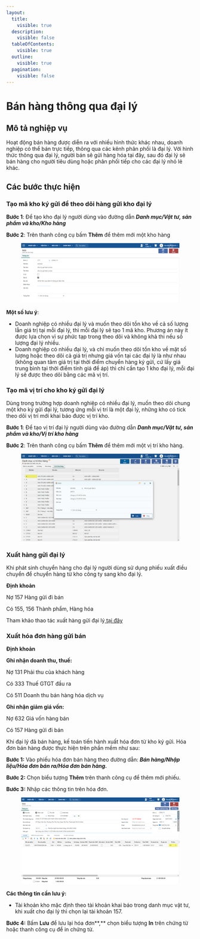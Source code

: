 ```yaml
---
layout:
  title:
    visible: true
  description:
    visible: false
  tableOfContents:
    visible: true
  outline:
    visible: true
  pagination:
    visible: false
---
```


# Bán hàng thông qua đại lý

## Mô tả nghiệp vụ

Hoạt động bán hàng được diễn ra với nhiều hình thức khác nhau, doanh nghiệp có thể bán trực tiếp, thông qua các kênh phân phối là đại lý. Với hình thức thông qua đại lý, người bán sẽ gửi hàng hóa tại đây, sau đó đại lý sẽ bán hàng cho người tiêu dùng hoặc phân phối tiếp cho các đại lý nhỏ lẻ khác.

## Các bước thực hiện

### Tạo mã kho ký gửi để theo dõi hàng gửi kho đại lý

**Bước 1**: Để tạo kho đại lý người dùng vào đường dẫn _**Danh mục/Vật tư, sản phẩm và kho/Kho hàng**_

**Bước 2**: Trên thanh công cụ bấm **Thêm** để thêm mới một kho hàng

<figure><img src="../../.gitbook/assets/Bán hàng gửi đại lý.png" alt=""><figcaption></figcaption></figure>

**Một số lưu ý**:

* Doanh nghiệp có nhiều đại lý và muốn theo dõi tồn kho về cả số lượng lẫn giá trị tại mỗi đại lý, thì mỗi đại lý sẽ tạo 1 mã kho. Phương án này ít được lựa chọn vì sự phức tạp trong theo dõi và không khả thi nếu số lượng đại lý nhiều.
* Doanh nghiệp có nhiều đại lý, và chỉ muốn theo dõi tồn kho về mặt số lượng hoặc theo dõi cả giá trị nhưng giá vốn tại các đại lý là như nhau (không quan tâm giá trị tại thời điểm chuyển hàng ký gửi, cứ lấy giá trung bình tại thời điểm tính giá để áp) thì chỉ cần tạo 1 kho đại lý, mỗi đại lý sẽ được theo dõi bằng các mã vị trí.

### Tạo mã vị trí cho kho ký gửi đại lý

Dùng trong trường hợp doanh nghiệp có nhiều đại lý, muốn theo dõi chung một kho ký gửi đại lý, tương ứng mỗi vị trí là một đại lý, những kho có tick theo dõi vị trí mới khai báo được vị trí kho.

**Bước 1**: Để tạo vị trí đại lý người dùng vào đường dẫn _**Danh mục/Vật tư, sản phẩm và kho/Vị trí kho hàng**_

**Bước 2**: Trên thanh công cụ bấm **Thêm** để thêm mới một vị trí kho hàng.

<figure><img src="../../.gitbook/assets/Bán hàng gửi đại lý 2.png" alt=""><figcaption></figcaption></figure>

### Xuất hàng gửi đại lý

Khi phát sinh chuyển hàng cho đại lý người dùng sử dụng phiếu xuất điều chuyển để chuyển hàng từ kho công ty sang kho đại lý.

**Định khoản**

Nợ 157 Hàng gửi đi bán

Có 155, 156 Thành phẩm, Hàng hóa

Tham khảo thao tác xuất hàng gửi đại lý[ tại đây](../../kho/chuyen-kho/chuyen-hang-gui-ban-dai-ly.md)

### Xuất hóa đơn hàng gửi bán

**Định khoản**

**Ghi nhận doanh thu, thuế:**

Nợ 131 Phải thu của khách hàng

Có 333 Thuế GTGT đầu ra

Có 511 Doanh thu bán hàng hóa dịch vụ

**Ghi nhận giảm giá vốn:**

Nợ 632 Giá vốn hàng bán

Có 157 Hàng gửi đi bán

Khi đại lý đã bán hàng, kế toán tiến hành xuất hóa đơn từ kho ký gửi. Hóa đơn bán hàng được thực hiện trên phần mềm như sau:

**Bước 1:** Vào phiếu hóa đơn bán hàng theo đường dẫn: _**Bán hàng/Nhập liệu/Hóa đơn bán ra/Hóa đơn bán hàng.**_

**Bước 2:** Chọn biểu tượng **Thêm** trên thanh công cụ để thêm mới phiếu.

**Bước 3:** Nhập các thông tin trên hóa đơn.

<figure><img src="../../.gitbook/assets/Bán hàng gửi đại lý 4.png" alt=""><figcaption></figcaption></figure>

**Các thông tin cần lưu ý:**

* Tài khoản kho mặc định theo tài khoản khai báo trong danh mục vật tư, khi xuất cho đại lý thì chọn lại tài khoản 157.

**Bước 4:** Bấm **Lưu** để lưu lại hóa đơn**,** chọn biểu tượng **In** trên chứng từ hoặc thanh công cụ để in chứng từ.
